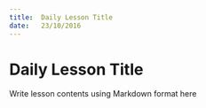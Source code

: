 ```yaml
---
title:  Daily Lesson Title
date:   23/10/2016
---
```


# Daily Lesson Title

Write lesson contents using Markdown format here